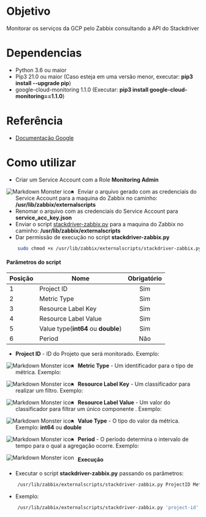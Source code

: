 # Objetivo

Monitorar os serviços da GCP pelo Zabbix consultando a API do Stackdriver

# Dependencias 

- Python 3.6 ou maior
- Pip3 21.0 ou maior (Caso esteja em uma versão menor, executar: **pip3 install --upgrade pip**)
- google-cloud-monitoring 1.1.0 (Executar: **pip3 install google-cloud-monitoring==1.1.0**)

# Referência 

- [Documentação Google](https://cloud.google.com/monitoring/api/metrics_gcp)

# Como utilizar 

- Criar um Service Account com a Role **Monitoring Admin** 

 <img src="http://i.imgur.com/OvUXE41.png"
     alt="Markdown Monster icon"
     style="float: left; margin-right: 10px;" />

- Enviar o arquivo gerado com as credenciais do Service Account para a maquina do Zabbix no caminho: **/usr/lib/zabbix/externalscripts**
- Renomar o arquivo com as credenciais do Service Account para **service_acc_key.json**
- Enviar o script [stackdriver-zabbix.py](stackdriver-zabbix.py) para a maquina do Zabbix no caminho: **/usr/lib/zabbix/externalscripts**
- Dar permissão de execução no script **stackdriver-zabbix.py**
```bash
    sudo chmod +x /usr/lib/zabbix/externalscripts/stackdriver-zabbix.py
``` 
#### Parâmetros do script

| Posição | Nome | Obrigatório |
| ------- | ---- |:---------: |
| 1 | Project ID | Sim |
| 2 | Metric Type | Sim |
| 3 | Resource Label Key | Sim |
| 4 | Resource Label Value | Sim |
| 5 | Value type(**int64** ou **double**) | Sim |
| 6 | Period | Não |

- **Project ID** - ID do Projeto que será monitorado. Exemplo: 

 <img src="http://i.imgur.com/Jd3ndCf.png"
     alt="Markdown Monster icon"
     style="float: left; margin-right: 10px;" />

- **Metric Type** - Um identificador para o tipo de métrica. Exemplo:

 <img src="http://i.imgur.com/Fn5j9Fh.png"
     alt="Markdown Monster icon"
     style="float: left; margin-right: 10px;" />

- **Resource Label Key** - Um classificador para realizar um filtro. Exemplo: 

 <img src="http://i.imgur.com/jB79UgW.png"
     alt="Markdown Monster icon"
     style="float: left; margin-right: 10px;" />

- **Resource Label Value** - Um valor do classificador para filtrar um único componente . Exemplo:

 <img src="http://i.imgur.com/eYZcrbF.png"
     alt="Markdown Monster icon"
     style="float: left; margin-right: 10px;" />

- **Value Type** - O tipo do valor da métrica. Exemplo: **int64** ou **double**

 <img src="http://i.imgur.com/ujysdqK.png"
     alt="Markdown Monster icon"
     style="float: left; margin-right: 10px;" />

- **Period** - O período determina o intervalo de tempo para o qual a agregação ocorre. Exemplo:

 <img src="http://i.imgur.com/fKj3XbE.png"
     alt="Markdown Monster icon"
     style="float: left; margin-right: 10px;" />

#### Execução

- Executar o script **stackdriver-zabbix.py** passando os parâmetros:
```bash
    /usr/lib/zabbix/externalscripts/stackdriver-zabbix.py ProjectID MetricType ResourceLabelKey ResourceLabelValue ValueType(int64 ou double) Period(Opcional)
``` 
- Exemplo: 
```bash
    /usr/lib/zabbix/externalscripts/stackdriver-zabbix.py 'project-id' 'cloudsql.googleapis.com/database/cpu/utilization' 'database_id' 'project-id:db-prod-read-replica' 'double'
``` 

